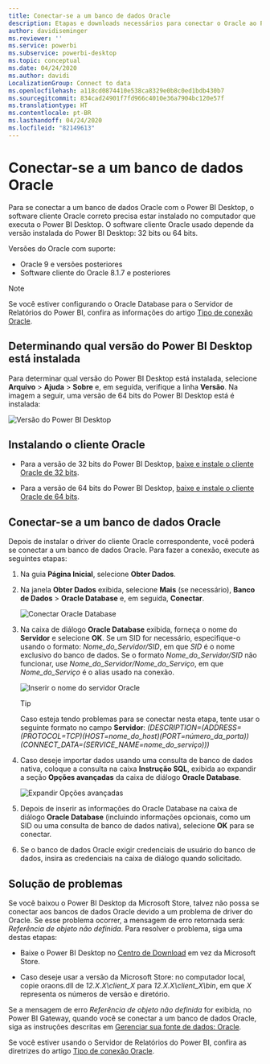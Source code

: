 ```yaml
---
title: Conectar-se a um banco de dados Oracle
description: Etapas e downloads necessários para conectar o Oracle ao Power BI Desktop
author: davidiseminger
ms.reviewer: ''
ms.service: powerbi
ms.subservice: powerbi-desktop
ms.topic: conceptual
ms.date: 04/24/2020
ms.author: davidi
LocalizationGroup: Connect to data
ms.openlocfilehash: a118cd0874410e538ca8329e0b8c0ed1bdb430b7
ms.sourcegitcommit: 834cad24901f7fd966c4010e36a7904bc120e57f
ms.translationtype: HT
ms.contentlocale: pt-BR
ms.lasthandoff: 04/24/2020
ms.locfileid: "82149613"
---
```

# <a name="connect-to-an-oracle-database"></a>Conectar-se a um banco de dados Oracle
Para se conectar a um banco de dados Oracle com o Power BI Desktop, o software cliente Oracle correto precisa estar instalado no computador que executa o Power BI Desktop. O software cliente Oracle usado depende da versão instalada do Power BI Desktop: 32 bits ou 64 bits.

Versões do Oracle com suporte: 
- Oracle 9 e versões posteriores
- Software cliente do Oracle 8.1.7 e posteriores

> [!NOTE]
> Se você estiver configurando o Oracle Database para o Servidor de Relatórios do Power BI, confira as informações do artigo [Tipo de conexão Oracle](https://docs.microsoft.com/sql/reporting-services/report-data/oracle-connection-type-ssrs?view=sql-server-ver15). 


## <a name="determining-which-version-of-power-bi-desktop-is-installed"></a>Determinando qual versão do Power BI Desktop está instalada
Para determinar qual versão do Power BI Desktop está instalada, selecione **Arquivo** > **Ajuda** > **Sobre** e, em seguida, verifique a linha **Versão**. Na imagem a seguir, uma versão de 64 bits do Power BI Desktop está é instalada:

![Versão do Power BI Desktop](media/desktop-connect-oracle-database/connect-oracle-database_1.png)

## <a name="installing-the-oracle-client"></a>Instalando o cliente Oracle
- Para a versão de 32 bits do Power BI Desktop, [baixe e instale o cliente Oracle de 32 bits](https://www.oracle.com/technetwork/topics/dotnet/utilsoft-086879.html).

- Para a versão de 64 bits do Power BI Desktop, [baixe e instale o cliente Oracle de 64 bits](https://www.oracle.com/technetwork/database/windows/downloads/index-090165.html).

## <a name="connect-to-an-oracle-database"></a>Conectar-se a um banco de dados Oracle
Depois de instalar o driver do cliente Oracle correspondente, você poderá se conectar a um banco de dados Oracle. Para fazer a conexão, execute as seguintes etapas:

1. Na guia **Página Inicial**, selecione **Obter Dados**. 

2. Na janela **Obter Dados** exibida, selecione **Mais** (se necessário), **Banco de Dados** > **Oracle Database** e, em seguida, **Conectar**.
   
   ![Conectar Oracle Database](media/desktop-connect-oracle-database/connect-oracle-database_2.png)
2. Na caixa de diálogo **Oracle Database** exibida, forneça o nome do **Servidor** e selecione **OK**. Se um SID for necessário, especifique-o usando o formato: *Nome_do_Servidor/SID*, em que *SID* é o nome exclusivo do banco de dados. Se o formato *Nome_do_Servidor/SID* não funcionar, use *Nome_do_Servidor/Nome_do_Serviço*, em que *Nome_do_Serviço* é o alias usado na conexão.


   ![Inserir o nome do servidor Oracle](media/desktop-connect-oracle-database/connect-oracle-database_3.png)

   > [!TIP]
   > Caso esteja tendo problemas para se conectar nesta etapa, tente usar o seguinte formato no campo **Servidor**: *(DESCRIPTION=(ADDRESS=(PROTOCOL=TCP)(HOST=nome_do_host)(PORT=número_da_porta))(CONNECT_DATA=(SERVICE_NAME=nome_do_serviço)))*
   
3. Caso deseje importar dados usando uma consulta de banco de dados nativa, coloque a consulta na caixa **Instrução SQL**, exibida ao expandir a seção **Opções avançadas** da caixa de diálogo **Oracle Database**.
   
   ![Expandir Opções avançadas](media/desktop-connect-oracle-database/connect-oracle-database_4.png)
4. Depois de inserir as informações do Oracle Database na caixa de diálogo **Oracle Database** (incluindo informações opcionais, como um SID ou uma consulta de banco de dados nativa), selecione **OK** para se conectar.
5. Se o banco de dados Oracle exigir credenciais de usuário do banco de dados, insira as credenciais na caixa de diálogo quando solicitado.


## <a name="troubleshooting"></a>Solução de problemas

Se você baixou o Power BI Desktop da Microsoft Store, talvez não possa se conectar aos bancos de dados Oracle devido a um problema de driver do Oracle. Se esse problema ocorrer, a mensagem de erro retornada será: *Referência de objeto não definida*. Para resolver o problema, siga uma destas etapas:

* Baixe o Power BI Desktop no [Centro de Download](https://www.microsoft.com/download/details.aspx?id=58494) em vez da Microsoft Store.

* Caso deseje usar a versão da Microsoft Store: no computador local, copie oraons.dll de _12.X.X\client_X_ para _12.X.X\client_X\bin_, em que _X_ representa os números de versão e diretório.

Se a mensagem de erro *Referência de objeto não definida* for exibida, no Power BI Gateway, quando você se conectar a um banco de dados Oracle, siga as instruções descritas em [Gerenciar sua fonte de dados: Oracle](service-gateway-onprem-manage-oracle.md).

Se você estiver usando o Servidor de Relatórios do Power BI, confira as diretrizes do artigo [Tipo de conexão Oracle](https://docs.microsoft.com/sql/reporting-services/report-data/oracle-connection-type-ssrs?view=sql-server-ver15).